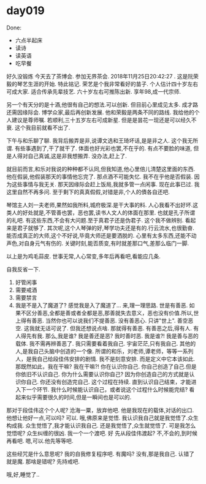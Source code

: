 # day019

Done:
- 六点半起床
- 读诗
- 读英语
- 吃早餐

好久没锻炼
今天去了茶博会. 参加无界茶会. 2018年11月25日20:42:27 . 这是阮荣毅的琴艺生涯的开始.
特此铭记. 荣艺是个我非常看好的苗子. 个人估计四十岁左右可成大家. 适合传承先辈技艺. 六十岁左右可推陈出新. 享年98,成一代宗师.

另一个有天分的是十酒,他很有自己的想法.可以创新. 但目前心里成见太多. 成才路还需因缘际会. 博学众家,最后再创新发展. 他和荣毅是两条不同的路线. 我给他的个人建议是尊师嘱. 若顺利,三十五岁左右可成新星. 但是是昙花一现还是可以经久不衰. 这个我目前就看不出了.

下午与和乐聊了聊.
我背后搬弄是非,说谭文选和王琦坏话,是是非之人. 这个我无所谓.
有些事遇到了,干了就干了. 体面也好光彩也罢,不在乎的. 有点不要脸的味道,
但是人得对自己真诚,这是非我想搬弄. 没办法,赶上了.

就目前而言,和乐对我说的种种都不认同,但我知道,他心里倍儿清楚这里面的东西.
他在假装,他假装那天的事情他忘完了. 那点酒不可能失忆. 我不在乎他是否假装.
因为这些事情与我无关. 那天因缘际会赶上饭局,我就多管一点闲事. 现在此事已过.
我这里自然不再多问. 至于剩下的真真假假,对错是非,个人的債各自还吧.

琴馆主人刘一夫老师,果然如我所料,城府极深.是干大事的料.
人心我看不出好坏.这类人的好处就是,不管善也罢，恶也罢,读书人文人的体面在那里.
也就是孔子所谓的礼吧. 有这些东西,不会有大问题.至于真君子还是伪君子. 这个我不做辨别. 看起来是君子就够了. 其次呢,这个人琴弹的好,琴学功夫还是有的.行云流水,也很勤奋. 能否成真正的大师,这个不好说,毕竟大师还是要洒脱的. 心里有太多东西,还能不动声色,对自身元气有伤的. 关键时刻,能否质变,有时就差那口气,差那么临门一脚.

以上是为鸡毛蒜皮. 世事无常,人心常变,多年后再看吧,看能应几条.

自我反省一下.
1. 好管闲事 
2. 需要戒酒
3. 需要禁言
4. 我是不是入了魔道了? 感觉我是入了魔道了...
来,理一理思路. 世是有善恶. 如果不区分善恶,全都是善或者全都是恶,那善就失去意义，恶也没有价值.所以,世上得有善恶. 当然你也可以说我们不提善恶. 没有善恶心. 只讲"世上". 善空恶空. 这我就无话可说了. 但我还想说点啥. 那就得有善恶. 有善恶之后,得有人. 有人得先有我. 那么,我是谁? 我是善还是恶? 我时善时恶. 我是谁?!
我是善与恶的载体. 我不需再辨善恶了. 我只需要看着我自己.
宇宙茫茫,只有我自己. 其他的人,是我自己头脑中创造的一个像. 所谓的和乐，刘老师,谭老师，等等一系列人，是我自己给段佳伟安排的剧情. 我不是刻意安排. 而是定义中它本该如此. 那既然如此，我在干嘛? 我在干嘛?!
你在认识你自己. 你自己创造了自己.但是你依旧不认识自己.
你为什么需要认识你自己? 因为你创造自己的方式就是认识你自己. 
你还没有创造完自己. 这个过程在持续. 直到认识自己结束，才能进入下一个环节.
我什么时候能认识自己，或者说这个过程什么时候能完结?
看起来似乎需要很久的时间,但是一瞬间也是可以的.

那对于段佳伟这个个人呢?
沧海一粟，放弃他吧. 他是我现在的载体,对话的出口. 他想让他好一点,可以吗?
可以.
哦,佛原来是觉悟. 我认识我自己就是我觉悟了.众生构成我. 众生觉悟了,我才能认识我自己. 还是我觉悟了,众生就觉悟了. 可是我怎么觉悟呢? 众生纠缠的很凶. 
我一个一个渡吧.
好
先从段佳伟渡起?
不,不会的,到时候再看吧.
嗯,可以.他先等等吧.

这些经咒是什么意思呢?
我的自我修复程序吧.
有魔吗?
没有,那是我自己. 认错了就是魔. 那啥是错呢?
先持戒吧.

哦,好,睡觉了.. 
